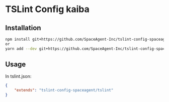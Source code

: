 # TSLint Config kaiba

## Installation

```sh
npm install git+https://github.com/SpaceAgent-Inc/tslint-config-spaceagent --save-dev
or
yarn add --dev git+https://github.com/SpaceAgent-Inc/tslint-config-spaceagent
```

## Usage
In tslint.json:

```json
{
    "extends": "tslint-config-spaceagent/tslint"
}
```
